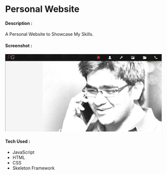 # Personal Website

#### Description :
A Personal Website to Showcase My Skills.

#### Screenshot :
![Screenshot](images/screenshot/site.png)

#### Tech Used :
* JavaScript
* HTML
* CSS
* Skeleton Framework

